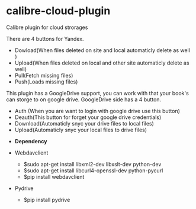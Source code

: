 # calibre-cloud-plugin
Calibre plugin for cloud strorages

There are 4 buttons for Yandex.

* Dowload(When files deleted on site and local automaticly delete as well )
* Upload(When files deleted on local and other site automaticly delete as well) 
* Pull(Fetch missing files) 
* Push(Loads missing files)

This plugin has a GoogleDrive support, you can work with that your book's can storge to on google drive. GoogleDrive side has a 4 button. 

* Auth (When you are want to login with google drive use this button) 
* Deauth(This button for forget your google drive credentials) 
* Download(Automaticly snyc your drive files to local files) 
* Upload(Automaticly snyc your local files to drive files)

- **Dependency**

 * Webdavclient

   - $sudo apt-get install libxml2-dev libxslt-dev python-dev 
   - $sudo apt-get install libcurl4-openssl-dev python-pycurl 
   - $pip install webdavclient

 * Pydrive 
   - $pip install pydrive
